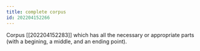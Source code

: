 ```yaml
---
title: complete corpus
id: 202204152266
---
```


Corpus [[202204152283]] which has all the necessary or appropriate parts (with a begining, a middle, and an ending point).
